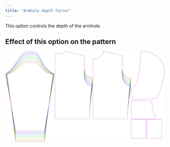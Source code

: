 ```yaml
---
title: "Armhole depth factor"
---
```


This option controls the depth of the armhole.

## Effect of this option on the pattern

![This image shows the effect of this option by superimposing several variants that have a different value for this option](huey_armholedepthfactor_sample.svg "Effect of this option on the pattern")
